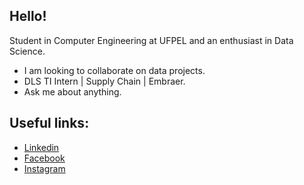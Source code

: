 ## Hello!

Student in Computer Engineering at UFPEL and an enthusiast in Data Science.

*  I am looking to collaborate on data projects.
*  DLS TI Intern | Supply Chain | Embraer.
*  Ask me about anything.

## Useful links: 
* [Linkedin](https://www.linkedin.com/in/mateusbrugnaroto) <br>
* [Facebook](https://www.facebook.com/mateus.brugnaroto) <br>
* [Instagram](https://www.instagram.com/brugnaroto_mateus/)
